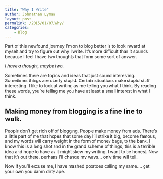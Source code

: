 ```yaml
---
title: "Why I Write"
author: Johnathan Lyman
layout: post
permalink: /2015/01/07/why/
categories:
    - Blog
---
```


Part of this newfound journey I’m on to blog better is to look inward at myself and try to figure out why I write. It’s more difficult than it sounds because I feel I have two thoughts that form some sort of answer.

_I have a thought, maybe two._

Sometimes there are topics and ideas that just sound interesting. Sometimes things are utterly stupid. Certain situations make stupid stuff interesting. I like to look at writing as me telling you what I think. By reading these words, you’re telling me you have at least a small interest in what I think.

## Making money from blogging is a fine line to walk.
People don’t get rich off of blogging. People make money from ads. There’s a little part of me that hopes that some day I’ll strike it big, become famous, and my words will carry weight in the form of money bags, to the bank. I know this is a long shot and in the grand scheme of things, this is a terrible idea and hope to have as it might skew my writing. I want to be honest. Now that it’s out there, perhaps I’ll change my ways… only time will tell.

Now if you’ll excuse me, I have mashed potatoes calling my name…. get your own you damn dirty ape.

